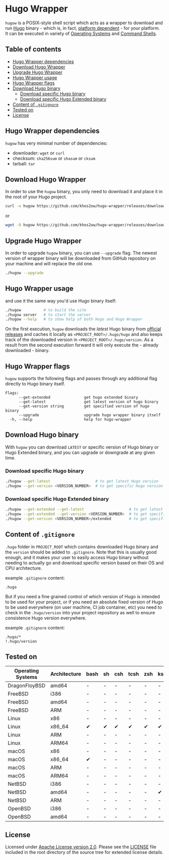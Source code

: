 # Hugo Wrapper

`hugow` is a POSIX-style shell script which acts as a wrapper to download and run [Hugo](https://gohugo.io/)
binary - which is, in fact, [platform dependent](https://gohugo.io/getting-started/installing/#binary-cross-platform) -
for your platform. It can be executed in variety of [Operating Systems](#tested-on) and
[Command Shells](#tested-on).

## Table of contents

- [Hugo Wrapper dependencies](#hugo-wrapper-dependencies)
- [Download Hugo Wrapper](#download-hugo-wrapper)
- [Upgrade Hugo Wrapper](#upgrade-hugo-wrapper)
- [Hugo Wrapper usage](#hugo-wrapper-usage)
- [Hugo Wrapper flags](#hugo-wrapper-flags)
- [Download Hugo binary](#download-hugo-binary)
  - [Download specific Hugo binary](#download-specific-hugo-binary)
  - [Download specific Hugo Extended binary](#download-specific-hugo-extended-binary)
- [Content of `.gitignore`](#content-of-gitignore)
- [Tested on](#tested-on)
- [License](#license)

## Hugo Wrapper dependencies

`hugow` has very minimal number of dependencies:

- downloader: `wget` or `curl`
- checksum: `sha256sum` or `shasum` or `cksum`
- tarball: `tar`

## Download Hugo Wrapper

In order to use the `hugow` binary, you only need to download it and place it in the root
of your Hugo project.

```bash
curl -o hugow https://github.com/khos2ow/hugo-wrapper/releases/download/v1.1.0/hugow && chmod +x hugow
```

or

```bash
wget -O hugow https://github.com/khos2ow/hugo-wrapper/releases/download/v1.1.0/hugow && chmod +x hugow
```

## Upgrade Hugo Wrapper

In order to upgrade `hugow` binary, you can use `--upgrade` flag. The newest version of
wrapper binary will be downloaded from GitHub repository on your machine and will replace
the old one.

```bash
./hugow --upgrade
```

## Hugo Wrapper usage

and use it the same way you'd use Hugo binary itself:

```bash
./hugow          # to build the site
./hugow server   # to start the server
./hugow --help   # to show help of both Hugo and Hugo Wrapper
```

On the first execution, `hugow` downloads the _latest_ Hugo binary from
[official releases](https://github.com/gohugoio/hugo/releases) and caches it locally as
`<PROJECT_ROOT>/.hugo/hugo` and also keeps track of the downloaded version in
`<PROJECT_ROOT>/.hugo/version`. As a result from the second execution forward it will only
execute the - already downloaded - binary.

## Hugo Wrapper flags

`hugow` supports the following flags and passes through any additional flag directly to
Hugo binary itself.

```text
Flags:
      --get-extended               get hugo extended binary
      --get-latest                 get latest version of hugo binary
      --get-version string         get specified version of hugo binary
      --upgrade                    upgrade hugo wrapper binary itself
  -h, --help                       help for hugo-wrapper

```

## Download Hugo binary

With `hugow` you can download `LATEST` or specific version of Hugo binary or Hugo Extended
binary, and you can upgrade or downgrade at any given time.

### Download specific Hugo binary

```bash
./hugow --get-latest                    # to get latest Hugo version
./hugow --get-version <VERSION_NUMBER>  # to get specific Hugo version
```

### Download specific Hugo Extended binary

```bash
./hugow --get-extended --get-latest                    # to get latest Hugo extended version
./hugow --get-extended --get-version <VERSION_NUMBER>  # to get specific Hugo extended version
./hugow --get-version <VERSION_NUMBER>/extended        # to get specific Hugo extended version (alias)
```

## Content of `.gitignore`

`.hugo` folder in `PROJECT_ROOT` which contains downloaded Hugo binary and the `version`
should be added to `.gitignore`. Note that this is usually good enough, and it makes
your user to easily access Hugo binary without needing to actually go and download
specific version based on their OS and CPU architecture.

example `.gitignore` content:

```gitignore
.hugo
```

But if you need a fine grained control of which version of Hugo is intended to be used
for your project, or if you need an absolute fixed version of Hugo to be used everywhere
(on user machine, CI job container, etc) you need to check in the `.hugo/version` into
your project repository as well to ensure consistence Hugo version everywhere.

example `.gitignore` content:

```gitignore
.hugo/*
!.hugo/version
```

## Tested on

 Operating Systems | Architecture | bash | sh | csh | tcsh | zsh | ksh | PowerShell |
-------------------|--------------|------|----|-----|------|-----|-----|------------|
 DragonFloyBSD     | amd64        | -    | -  | -   | -    | -   | -   | -          |
 FreeBSD           | i386         | -    | -  | -   | -    | -   | -   | -          |
 FreeBSD           | amd64        | -    | -  | -   | -    | -   | -   | -          |
 FreeBSD           | ARM          | -    | -  | -   | -    | -   | -   | -          |
 Linux             | x86          | -    | -  | -   | -    | -   | -   | -          |
 Linux             | x86_64       | ✔    | ✔  | ✔   | ✔    | ✔   | ✔   | -          |
 Linux             | ARM          | -    | -  | -   | -    | -   | -   | -          |
 Linux             | ARM64        | -    | -  | -   | -    | -   | -   | -          |
 macOS             | x86          | -    | -  | -   | -    | -   | -   | -          |
 macOS             | x86_64       | ✔    | -  | -   | -    | -   | -   | -          |
 macOS             | ARM          | -    | -  | -   | -    | -   | -   | -          |
 macOS             | ARM64        | -    | -  | -   | -    | -   | -   | -          |
 NetBSD            | i386         | -    | -  | -   | -    | -   | -   | -          |
 NetBSD            | amd64        | -    | -  | -   | -    | -   | ✔   | -          |
 NetBSD            | ARM          | -    | -  | -   | -    | -   | -   | -          |
 OpenBSD           | i386         | -    | -  | -   | -    | -   | -   | -          |
 OpenBSD           | amd64        | -    | -  | -   | -    | -   | -   | -          |

## License

Licensed under [Apache License version 2.0](http://www.apache.org/licenses/LICENSE-2.0).
Please see the [LICENSE](https://github.com/khos2ow/hugo-wrapper/blob/master/LICENSE)
file included in the root directory of the source tree for extended license details.
